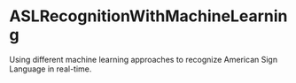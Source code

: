 # ASLRecognitionWithMachineLearning
Using different machine learning approaches to recognize American Sign Language in real-time.
